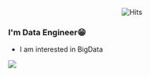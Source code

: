 
 <div align=center>

![Hits](https://hits.seeyoufarm.com/api/count/incr/badge.svg?url=https%3A%2F%2Fgithub.com%2Fheohyunjun&count_bg=%2379C83D&title_bg=%23555555&icon=&icon_color=%23E7E7E7&title=hits&edge_flat=false)
</div>

 ### I'm Data Engineer😁
 - I am interested in BigData




<a href="https://junnyhi.tistory.com/" target="_blank"><img src="https://img.shields.io/badge/Study blog-FF5722?style=flat-square&logo=Blogger&logoColor=white"/></a>

